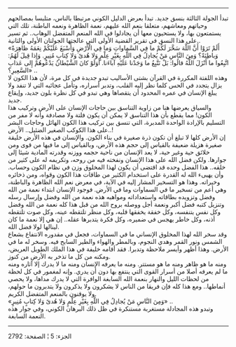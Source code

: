------------------------------------------------------------------------

تبدأ الجولة الثالثة بنسق جديد. تبدأ بعرض الدليل الكوني مرتبطا بالناس،
متلبسا بمصالحهم وحياتهم ومعاشهم، متعلقا بنعم الله عليهم، نعمة الظاهرة
ونعمه الباطنة، تلك التي يستمتعون بها، ولا يستحيون معها أن يجادلوا في
الله المنعم المتفضل الوهاب.. ثم تسير على هذا النسق في تقرير القضية
الأولى التي عالجتها الجولتان الأولى والثانية..  
«أَلَمْ تَرَوْا أَنَّ اللَّهَ سَخَّرَ لَكُمْ ما فِي السَّماواتِ وَما فِي الْأَرْضِ وَأَسْبَغَ عَلَيْكُمْ نِعَمَهُ
ظاهِرَةً وَباطِنَةً؟ وَمِنَ النَّاسِ مَنْ يُجادِلُ فِي اللَّهِ بِغَيْرِ عِلْمٍ وَلا هُدىً وَلا كِتابٍ مُنِيرٍ.
وَإِذا قِيلَ لَهُمُ: اتَّبِعُوا ما أَنْزَلَ اللَّهُ قالُوا: بَلْ نَتَّبِعُ ما وَجَدْنا عَلَيْهِ آباءَنا.
أَوَلَوْ كانَ الشَّيْطانُ يَدْعُوهُمْ إِلى عَذابِ السَّعِيرِ؟» ..  
وهذه اللفتة المكررة في القرآن بشتى الأساليب تبدو جديدة في كل مرة، لأن
هذا الكون لا يزال يتجدد في الحس كلما نظر إليه القلب، وتدبر أسراره، وتأمل
عجائبه التي لا تنفد ولا يبلغ الإنسان في عمره المحدود أن يتقصاها وهي تبدو
في كل نظرة بلون جديد، وإيقاع جديد.  
والسياق يعرضها هنا من زاوية التناسق بين حاجات الإنسان على الأرض وتركيب
هذا الكون! مما يقطع بأن هذا التناسق لا يمكن أن يكون فلتة ولا مصادفة وأنه
لا مفر من التسليم بالإرادة الواحدة المدبرة، التي تنسق بين تركيب هذا
الكون الهائل وحاجات البشر على هذا الكوكب الصغير الضئيل.. الأرض..!  
إن الأرض كلها لا تبلغ أن تكون ذرة صغيرة في بناء الكون. والإنسان في هذه
الأرض خليقة صغيرة هزيلة ضعيفة بالقياس إلى حجم هذه الأرض، وبالقياس إلى ما
فيها من قوى ومن خلائق حية وغير حية، لا يعد الإنسان من ناحية حجمه ووزنه
وقدرته المادية شيئا إلى جوارها. ولكن فضل الله على هذا الإنسان ونفخته فيه
من روحه، وتكريمه له على كثير من خلقه.. هذا الفضل وحده قد اقتضى أن يكون
لهذا المخلوق وزن في نظام الكون وحساب. وأن يهيىء الله له القدرة على
استخدام الكثير من طاقات هذا الكون وقواه، ومن ذخائره وخيراته. وهذا هو
التسخير المشار إليه في الآية، في معرض نعم الله الظاهرة والباطنة، وهي أعم
من تسخير ما في السماوات وما في الأرض. فوجود الإنسان ابتداء نعمة من الله
وفضل وتزويده بطاقاته واستعداداته ومواهبه هذه نعمة من الله وفضل وإرسال
رسله وتنزيل كتبه فضل أكبر ونعمة أجل ووصله بروح الله من قبل هذا كله نعمة
من الله وفضل وكل نفس يتنفسه، وكل خفقة يخفقها قلبه، وكل منظر تلتقطه عينه،
وكل صوت تلتقطه أذنه، وكل خاطر يهجس في ضميره، وكل فكرة يتدبرها عقله.. إن
هي إلا نعمة ما كان لينالها لولا فضل الله.  
وقد سخر الله لهذا المخلوق الإنساني ما في السماوات، فجعل في مقدوره
الانتفاع بشعاع الشمس ونور القمر وهدي النجوم، وبالمطر والهواء والطير
السابح فيه. وسخر له ما في الأرض. وهذا أظهر وأيسر ملاحظة وتدبرا. فقد
أقامه خليفة في هذا الملك الطويل العريض، ومكنه من كل ما تذخر به الأرض من
كنوز.  
ومنه ما هو ظاهر ومنه ما هو مستتر. ومنه ما يعرفه الإنسان ومنه ما لا يدرك
إلا آثاره ومنه ما لم يعرفه أصلا من أسرار القوى التي ينتفع بها دون أن
يدري. وإنه لمغمور في كل لحظة من لحظات الليل والنهار بنعمة الله السابغة
الوافرة التي لا يدرك مداها، ولا يحصي أنماطها.. ومع هذا كله فإن فريقا من
الناس لا يشكرون ولا يذكرون ولا يتدبرون ما حولهم، ولا يوقنون بالمنعم
المتفضل الكريم.  
«وَمِنَ النَّاسِ مَنْ يُجادِلُ فِي اللَّهِ بِغَيْرِ عِلْمٍ وَلا هُدىً وَلا كِتابٍ مُنِيرٍ» ..  
وتبدو هذه المجادلة مستغربة مستنكرة في ظل ذلك البرهان الكوني، وفي جوار
هذه النعمة السابغة.

------------------------------------------------------------------------

الجزء: 5 ¦ الصفحة: 2792
